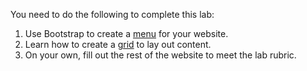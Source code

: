 You need to do the following to complete this lab:

1. Use Bootstrap to create a [menu](https://github.com/BYU-CS-260-Winter-2019/lab1/wiki/Menu) for your website.
1. Learn how to create a [grid](https://github.com/BYU-CS-260-Winter-2019/lab1/wiki/Grid-Layout) to lay out content.
1. On your own, fill out the rest of the website to meet the lab rubric.

